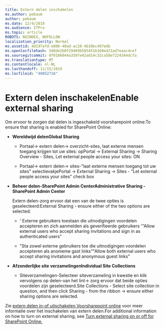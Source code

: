```yaml
---
title: Extern delen inschakelen
ms.author: pebaum
author: pebaum
ms.date: 12/4/2018
ms.audience: ITPro
ms.topic: article
ROBOTS: NOINDEX, NOFOLLOW
localization_priority: Normal
ms.assetid: 4d197afd-e806-40ad-ac20-4b10bc497edb
ms.openlocfilehash: 5d8de2b0f29409b585451b160e421ad7eaac4cef
ms.sourcegitcommit: 0f0186044a3597e42ad14c32ca58e7224344dcfa
ms.translationtype: MT
ms.contentlocale: nl-NL
ms.lasthandoff: 12/15/2019
ms.locfileid: "40052716"
---
```

# <a name="enable-external-sharing"></a><span data-ttu-id="6c389-102">Extern delen inschakelen</span><span class="sxs-lookup"><span data-stu-id="6c389-102">Enable external sharing</span></span>

 <span data-ttu-id="6c389-103">Om ervoor te zorgen dat delen is ingeschakeld voorsharepoint online:</span><span class="sxs-lookup"><span data-stu-id="6c389-103">To ensure that sharing is enabled for SharePoint Online:</span></span>
  
- <span data-ttu-id="6c389-104">**Wereldwijd delen**</span><span class="sxs-lookup"><span data-stu-id="6c389-104">**Global Sharing**</span></span>
    
  - <span data-ttu-id="6c389-105">Portaal-\> extern delen-\> overzicht-sites, laat externe mensen toegang krijgen tot uw sites: op</span><span class="sxs-lookup"><span data-stu-id="6c389-105">Portal -\> External Sharing -\> Sharing Overview - Sites, Let external people access your sites: ON</span></span>
    
  - <span data-ttu-id="6c389-106">Portaal-\> extern delen-\> sites-"laat externe mensen toegang tot uw sites" selectievakje</span><span class="sxs-lookup"><span data-stu-id="6c389-106">Portal -\> External Sharing -\> Sites - "Let external people access your sites" check box</span></span>
    
- <span data-ttu-id="6c389-107">**Beheer delen-SharePoint Admin Center**</span><span class="sxs-lookup"><span data-stu-id="6c389-107">**Administrative Sharing - SharePoint Admin Center**</span></span>
    
    <span data-ttu-id="6c389-108">Extern delen-zorg ervoor dat een van de twee opties is geselecteerd:</span><span class="sxs-lookup"><span data-stu-id="6c389-108">External Sharing - ensure either of the two options are selected:</span></span>
    
  - <span data-ttu-id="6c389-109">' Externe gebruikers toestaan die uitnodigingen voordelen accepteren en zich aanmelden als geverifieerde gebruikers '</span><span class="sxs-lookup"><span data-stu-id="6c389-109">"Allow external users who accept sharing invitations and sign in as authenticated users"</span></span>
    
  - <span data-ttu-id="6c389-110">"Sta zowel externe gebruikers toe die uitnodigingen voordelen accepteren als anonieme gast links"</span><span class="sxs-lookup"><span data-stu-id="6c389-110">"Allow both external users who accept sharing invitations and anonymous guest links"</span></span>
    
- <span data-ttu-id="6c389-111">**Afzonderlijke site verzamelingen**</span><span class="sxs-lookup"><span data-stu-id="6c389-111">**Individual Site Collections**</span></span>
    
  - <span data-ttu-id="6c389-112">Siteverzamelingen-Selecteer siteverzameling in kwestie en klik vervolgens op delen-van het lint-\> zorg ervoor dat beide opties voordelen zijn geselecteerd.</span><span class="sxs-lookup"><span data-stu-id="6c389-112">Site Collections - Select site collection in question, and then click Sharing - from the ribbon -\> ensure either sharing options are selected.</span></span>
    
<span data-ttu-id="6c389-113">Zie [extern delen in-of uitschakelen Voorsharepoint online](https://go.microsoft.com/fwlink/?linkid=2047681&amp;clcid=0x409) voor meer informatie over het inschakelen van extern delen.</span><span class="sxs-lookup"><span data-stu-id="6c389-113">For additional information on how to turn on external sharing, see [Turn external sharing on or off for SharePoint Online.](https://go.microsoft.com/fwlink/?linkid=2047681&amp;clcid=0x409)</span></span>
  

